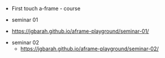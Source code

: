 - First touch a-frame - course

 * seminar 01
  - https://jgbarah.github.io/aframe-playground/seminar-01/

* seminar 02
  - https://jgbarah.github.io/aframe-playground/seminar-02/